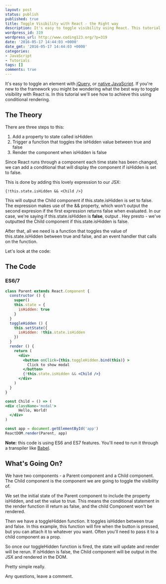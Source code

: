 ```yaml
---
layout: post
status: publish
published: true
title: Toggle Visibility with React - the Right way
description: It's easy to toggle visibility using React. This tutorial shows you the right way to toggle the visibility of a DOM element using React
wordpress_id: 319
wordpress_url: http://www.coding123.org/?p=319
date: '2016-05-17 14:44:03 +0000'
date_gmt: '2016-05-17 14:44:03 +0000'
categories:
- JavaScript
- Tutorials
tags: []
comments: true
---
```


It's easy to toggle an element with <a rel="noopener" href="http://api.jquery.com/toggle/" target="newwindow">jQuery</a>, or <a rel="noopener" href="http://codepen.io/eddyerburgh/pen/PNxyrp" target="newwindow">native JavaScript</a>. If you're new to the framework you might be wondering what the best way to toggle visibility with React is. In this tutorial we'll see how to achieve this using conditional rendering.

## The Theory

There are three steps to this:


1. Add a property to state called isHidden
2. Trigger a function that toggles the isHidden value between true and false
3. Render the component when isHidden is false

Since React runs through a component each time state has been changed, we can add a conditional that will display the component if isHidden is set to false.

This is done by adding this lovely expression to our JSX:

`{!this.state.isHidden && <Child />}`

This will output the Child component if this.state.isHidden is set to false. The expression makes use of the && property, which won't output the second expresion if the first expression returns false when evaluated. In our case, we're saying if this.state.isHidden is **false**, output . Hey presto - we've outputted the Child component if this.state.isHidden is false.

After that, all we need is a function that toggles the value of this.state.isHidden between true and false, and an event handler that calls on the function.

Let's look at the code:

## The Code

### ES6/7

```jsx
class Parent extends React.Component {
  constructor () {
    super()
    this.state = {
      isHidden: true
    }
  }
  toggleHidden () {
    this.setState({
      isHidden: !this.state.isHidden
    })
  }
  render () {
    return (
      <div>
        <button onClick={this.toggleHidden.bind(this)} >
          Click to show modal
        </button>
        {!this.state.isHidden && <Child />}
      </div>
    )
  }
}

const Child = () => (
<div className='modal'>
      Hello, World!
  </div>
)

const app = document.getElementById('app')
ReactDOM.render(Parent, app)
```

**Note:** this code is using ES6 and ES7 features. You'll need to run it through a transpiler like <a rel="noopener" href="https://babeljs.io/" target="newwindow">Babel</a>.

## What's Going On?

We have two components - a Parent component and a Child component. The Child component is the component we are going to toggle the visibility of.

We set the initial state of the Parent component to include the property isHidden, and set the value to true. This means the conditional statement in the render function ill return as false, and the child Component won't be rendered.

Then we have a toggleHidden function. It toggles isHidden between true and false. In this example, this function will fire when the button is pressed, but you can attach it to whatever you want. Often you'll need to pass it to a child component as a prop.

So once our toggleHidden function is fired, the state will update and render will be rerun. If isHidden is false, the Child component will be output in the JSX and rendered in the DOM.

Pretty simple really.

Any questions, leave a comment.
